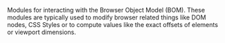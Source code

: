 Modules for interacting with the Browser Object Model (BOM). These modules are typically used to modify browser related things like DOM nodes, CSS Styles or to compute values like the exact offsets of elements or viewport dimensions.
